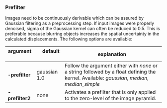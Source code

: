 ### Prefilter

Images need to be continuously derivable which can be assured by Gaussian filtering as a preprocessing step. 
If input images were properly denoised, sigma of the Gaussian kernel can often be reduced to 0.5. 
This is preferable because blurring objects increases the spatial uncertainty in the calculated displacements.
The following options are available:

| argument &nbsp; | &nbsp; &nbsp; default &nbsp; &nbsp; &nbsp; | &nbsp; explanation &nbsp; |
|---|---|---|
| **-prefilter** | gaussian 1.0 | Follow the argument either with *none* or a string followed by a float defining the kernel. Available: *gaussian*, *median*, *median_simple* |
| **-prefilter2** | none | Activates a prefilter that is only applied to the zero-level of the image pyramid. |

